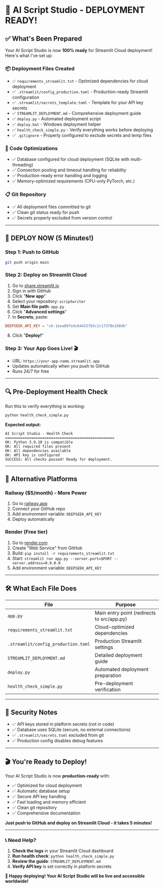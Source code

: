 # 🎉 AI Script Studio - DEPLOYMENT READY!

## ✅ What's Been Prepared

Your AI Script Studio is now **100% ready** for Streamlit Cloud deployment! Here's what I've set up:

### 📦 Deployment Files Created
- ✅ `requirements_streamlit.txt` - Optimized dependencies for cloud deployment
- ✅ `.streamlit/config_production.toml` - Production-ready Streamlit configuration
- ✅ `.streamlit/secrets_template.toml` - Template for your API key secrets
- ✅ `STREAMLIT_DEPLOYMENT.md` - Comprehensive deployment guide
- ✅ `deploy.py` - Automated deployment script
- ✅ `deploy.bat` - Windows deployment helper
- ✅ `health_check_simple.py` - Verify everything works before deploying
- ✅ `.gitignore` - Properly configured to exclude secrets and temp files

### 🔧 Code Optimizations
- ✅ Database configured for cloud deployment (SQLite with multi-threading)
- ✅ Connection pooling and timeout handling for reliability
- ✅ Production-ready error handling and logging
- ✅ Memory-optimized requirements (CPU-only PyTorch, etc.)

### 📋 Git Repository
- ✅ All deployment files committed to git
- ✅ Clean git status ready for push
- ✅ Secrets properly excluded from version control

---

## 🚀 DEPLOY NOW (5 Minutes!)

### Step 1: Push to GitHub
```bash
git push origin main
```

### Step 2: Deploy on Streamlit Cloud
1. Go to [share.streamlit.io](https://share.streamlit.io)
2. Sign in with GitHub
3. Click "**New app**"
4. Select your repository: `scriptwriter`
5. Set **Main file path**: `app.py`
6. Click "**Advanced settings**"
7. In **Secrets**, paste:
```toml
DEEPSEEK_API_KEY = "sk-1eea00fedc644157b5c1c17378e1684b"
```
8. Click "**Deploy!**"

### Step 3: Your App Goes Live! 🎬
- URL: `https://your-app-name.streamlit.app`
- Updates automatically when you push to GitHub
- Runs 24/7 for free

---

## 🔍 Pre-Deployment Health Check

Run this to verify everything is working:
```bash
python health_check_simple.py
```

**Expected output:**
```
AI Script Studio - Health Check
==================================================
OK: Python 3.9.10 is compatible
OK: All required files present  
OK: All dependencies available
OK: API key is configured
SUCCESS: All checks passed! Ready for deployment.
```

---

## 🎯 Alternative Platforms

### Railway ($5/month) - More Power
1. Go to [railway.app](https://railway.app)
2. Connect your GitHub repo
3. Add environment variable: `DEEPSEEK_API_KEY`
4. Deploy automatically

### Render (Free tier)
1. Go to [render.com](https://render.com)
2. Create "Web Service" from GitHub
3. Build: `pip install -r requirements_streamlit.txt`
4. Start: `streamlit run app.py --server.port=$PORT --server.address=0.0.0.0`
5. Add environment variable: `DEEPSEEK_API_KEY`

---

## 🛠️ What Each File Does

| File | Purpose |
|------|---------|
| `app.py` | Main entry point (redirects to src/app.py) |
| `requirements_streamlit.txt` | Cloud-optimized dependencies |
| `.streamlit/config_production.toml` | Production Streamlit settings |
| `STREAMLIT_DEPLOYMENT.md` | Detailed deployment guide |
| `deploy.py` | Automated deployment preparation |
| `health_check_simple.py` | Pre-deployment verification |

---

## 🔐 Security Notes

- ✅ API keys stored in platform secrets (not in code)
- ✅ Database uses SQLite (secure, no external connections)
- ✅ `.streamlit/secrets.toml` excluded from git
- ✅ Production config disables debug features

---

## 🎬 You're Ready to Deploy!

Your AI Script Studio is now **production-ready** with:
- ✅ Optimized for cloud deployment
- ✅ Automatic database setup
- ✅ Secure API key handling
- ✅ Fast loading and memory efficient
- ✅ Clean git repository
- ✅ Comprehensive documentation

**Just push to GitHub and deploy on Streamlit Cloud - it takes 5 minutes!**

---

### 📞 Need Help?

1. **Check the logs** in your Streamlit Cloud dashboard
2. **Run health check**: `python health_check_simple.py`
3. **Review the guide**: `STREAMLIT_DEPLOYMENT.md`
4. **Verify API key** is set correctly in platform secrets

**🎉 Happy deploying! Your AI Script Studio will be live and accessible worldwide!**
